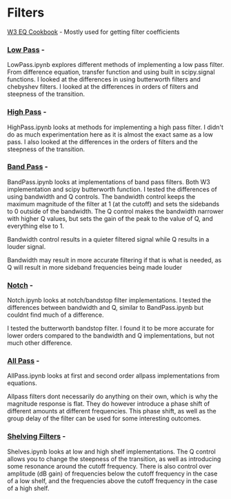# Filters

[W3 EQ Cookbook](https://www.w3.org/TR/audio-eq-cookbook/) - Mostly used for getting filter coefficients

### [Low Pass](./LowPass.ipynb) -
LowPass.ipynb explores different methods of implementing a low pass filter. 
    From difference equation, transfer function and using built in scipy.signal functions. 
    I looked at the differences in using butterworth filters and chebyshev filters.
    I looked at the differences in orders of filters and steepness of the transition.


### [High Pass](./HighPass.ipynb) -
HighPass.ipynb looks at methods for implementing a high pass filter. I didn't do as much 
    experimentation here as it is almost the exact same as a low pass.
    I also looked at the differences in the orders of filters and the steepness of the transition.


### [Band Pass](./BandPass.ipynb) - 
BandPass.ipynb looks at implementations of band pass filters.
    Both W3 implementation and scipy butterworth function.
    I tested the differences of using bandwidth and Q controls.
    The bandwidth control keeps the maximum magnitude of the filter at 1 (at the cutoff) and
    sets the sidebands to 0 outside of the bandwidth.
    The Q control makes the bandwidth narrower with higher Q values, but sets the gain
    of the peak to the value of Q, and everything else to 1.

  Bandwidth control results in a quieter filtered signal while Q results in a louder signal.

  Bandwidth may result in more accurate filtering if that is what is needed, as Q will result
    in more sideband frequencies being made louder


### [Notch](./Notch.ipynb) - 
Notch.ipynb looks at notch/bandstop filter implementations.
    I tested the differences between bandwidth and Q, similar to BandPass.ipynb
    but couldnt find much of a difference.

  I tested the butterworth bandstop filter. I found it to be more accurate for lower orders 
    compared to the bandwidth and Q implementations, but not much other difference.


### [All Pass](./AllPass.ipynb) - 
AllPass.ipynb looks at first and second order allpass implementations
    from equations.

  Allpass filters dont necessarily do anything on their own, which is why the magnitude 
    response is flat. They do however introduce a phase shift of different amounts at different
    frequencies. This phase shift, as well as the group delay of the filter can be used for some
    interesting outcomes.


### [Shelving Filters](./Shelves.ipynb) - 
Shelves.ipynb looks at low and high shelf implementations.
    The Q control allows you to change the steepness of the transition, as well
    as introducing some resonance around the cutoff frequency.
    There is also control over amplitude (dB gain) of frequencies below the cutoff
    frequency in the case of a low shelf, and the frequencies above the cutoff
    frequency in the case of a high shelf.
    
